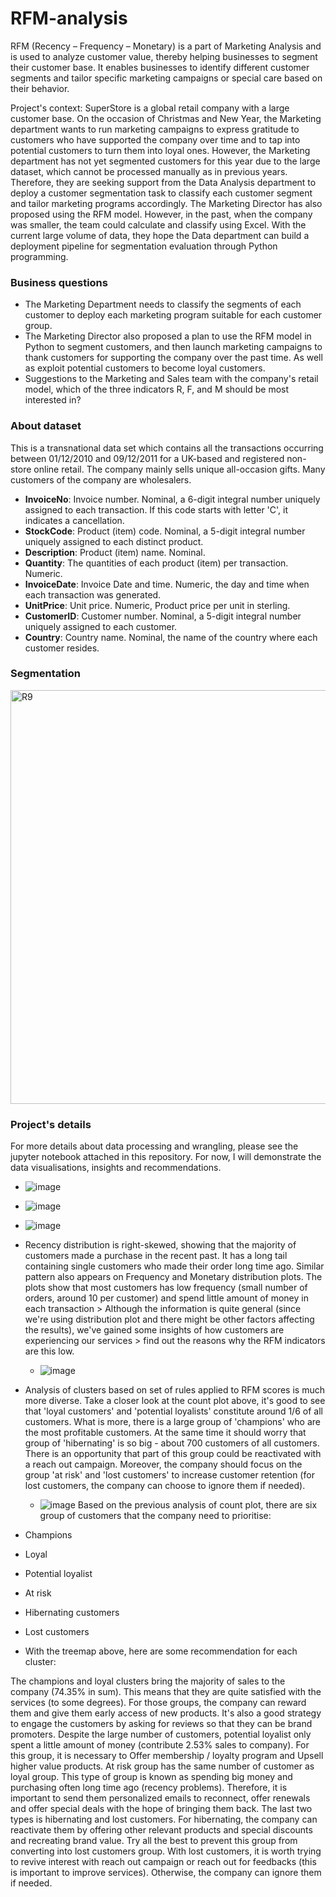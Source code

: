# RFM-analysis

RFM (Recency – Frequency – Monetary) is a part of Marketing Analysis and is used to analyze customer value, thereby helping businesses to segment their customer base. It enables businesses to identify different customer segments and tailor specific marketing campaigns or special care based on their behavior.

Project's context: SuperStore is a global retail company with a large customer base. On the occasion of Christmas and New Year, the Marketing department wants to run marketing campaigns to express gratitude to customers who have supported the company over time and to tap into potential customers to turn them into loyal ones. However, the Marketing department has not yet segmented customers for this year due to the large dataset, which cannot be processed manually as in previous years. Therefore, they are seeking support from the Data Analysis department to deploy a customer segmentation task to classify each customer segment and tailor marketing programs accordingly. The Marketing Director has also proposed using the RFM model. However, in the past, when the company was smaller, the team could calculate and classify using Excel. With the current large volume of data, they hope the Data department can build a deployment pipeline for segmentation evaluation through Python programming.

### Business questions
- The Marketing Department needs to classify the segments of each customer to deploy each marketing program suitable for each customer group.
- The Marketing Director also proposed a plan to use the RFM model in Python to segment customers, and then launch marketing campaigns to thank customers for supporting the company over the past time. As well as exploit potential customers to become loyal customers.
- Suggestions to the Marketing and Sales team with the company's retail model, which of the three indicators R, F, and M should be most interested in?

### About dataset
This is a transnational data set which contains all the transactions occurring between 01/12/2010 and 09/12/2011 for a UK-based and registered non-store online retail. The company mainly sells unique all-occasion gifts. Many customers of the company are wholesalers.
- **InvoiceNo**:  Invoice number. Nominal, a 6-digit integral number uniquely assigned to each transaction. If this code starts with letter 'C', it indicates a cancellation.
- **StockCode**: Product (item) code. Nominal, a 5-digit integral number uniquely assigned to each distinct product.
- **Description**: Product (item) name. Nominal.
- **Quantity**: The quantities of each product (item) per transaction. Numeric.
- **InvoiceDate**: Invoice Date and time. Numeric, the day and time when each transaction was generated.
- **UnitPrice**: Unit price. Numeric, Product price per unit in sterling.
- **CustomerID**: Customer number. Nominal, a 5-digit integral number uniquely assigned to each customer.
- **Country**: Country name. Nominal, the name of the country where each customer resides.

### Segmentation

<img width="662" alt="R9" src="https://github.com/nguyenvulong0509/RFM-analysis/assets/116187817/c80952cb-ca46-4741-b129-934850206b1c">


### Project's details
For more details about data processing and wrangling, please see the jupyter notebook attached in this repository. For now, I will demonstrate the data visualisations, insights and recommendations.

   - ![image](https://github.com/nguyenvulong0509/RFM-analysis/assets/116187817/bfd28ab4-335d-4d7c-b711-5a1ce2738799)
   - ![image](https://github.com/nguyenvulong0509/RFM-analysis/assets/116187817/74569566-2780-4b64-8d5f-6b7c8b2b3051)
   - ![image](https://github.com/nguyenvulong0509/RFM-analysis/assets/116187817/86276208-4245-4bc5-8412-9748c3c94551)
   
- Recency distribution is right-skewed, showing that the majority of customers made a purchase in the recent past. It has a long tail containing single customers who made their order long time ago. Similar pattern also appears on Frequency and Monetary distribution plots. The plots show that most customers has low frequency (small number of orders, around 10 per customer) and spend little amount of money in each transaction > Although the information is quite general (since we're using distribution plot and there might be other factors affecting the results), we've gained some insights of how customers are experiencing our services > find out the reasons why the RFM indicators are this low.

   - ![image](https://github.com/nguyenvulong0509/RFM-analysis/assets/116187817/0e7d99cc-6284-4240-84bb-0b504c6e2e70)
- Analysis of clusters based on set of rules applied to RFM scores is much more diverse. Take a closer look at the count plot above, it's good to see that 'loyal customers' and 'potential loyalists' constitute around 1/6 of all customers. What is more, there is a large group of 'champions' who are the most profitable customers. At the same time it should worry that group of 'hibernating' is so big - about 700 customers of all customers. There is an opportunity that part of this group could be reactivated with a reach out campaign. Moreover, the company should focus on the group 'at risk' and 'lost customers' to increase customer retention (for lost customers, the company can choose to ignore them if needed).

   - ![image](https://github.com/nguyenvulong0509/RFM-analysis/assets/116187817/fd7db3b3-1874-4b0d-8b4c-62c3d6c4eb7e)
Based on the previous analysis of count plot, there are six group of customers that the company need to prioritise:

- Champions
- Loyal
- Potential loyalist
- At risk
- Hibernating customers
- Lost customers
- With the treemap above, here are some recommendation for each cluster:

The champions and loyal clusters bring the majority of sales to the company (74.35% in sum). This means that they are quite satisfied with the services (to some degrees). For those groups, the company can reward them and give them early access of new products. It's also a good strategy to engage the customers by asking for reviews so that they can be brand promoters.
Despite the large number of customers, potential loyalist only spent a little amount of money (contribute 2.53% sales to company). For this group, it is necessary to Offer membership / loyalty program and Upsell higher value products.
At risk group has the same number of customer as loyal group. This type of group is known as spending big money and purchasing often long time ago (recency problems). Therefore, it is important to send them personalized emails to reconnect, offer renewals and offer special deals with the hope of bringing them back.
The last two types is hibernating and lost customers. For hibernating, the company can reactivate them by offering other relevant products and special discounts and recreating brand value. Try all the best to prevent this group from converting into lost customers group. With lost customers, it is worth trying to revive interest with reach out campaign or reach out for feedbacks (this is important to improve services). Otherwise, the company can ignore them if needed.



 

